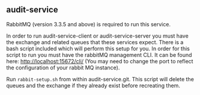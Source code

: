 audit-service
-------------

RabbitMQ (version 3.3.5 and above) is required to run this service.

In order to run audit-service-client or audit-service-server you must have the exchange and related queues that these services expect.
There is a bash script included which will perform this setup for you. In order for this script to run you must have the rabbitMQ management CLI.
It can be found here: <http://localhost:15672/cli/> (You may need to change the port to reflect the configuration of your rabbit MQ instance).

Run `rabbit-setup.sh` from within audit-service.git. This script will delete the queues and the exchange if they already exist before recreating them.
